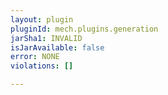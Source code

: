 ```yaml
---
layout: plugin
pluginId: mech.plugins.generation
jarSha1: INVALID
isJarAvailable: false
error: NONE
violations: []

---
```

